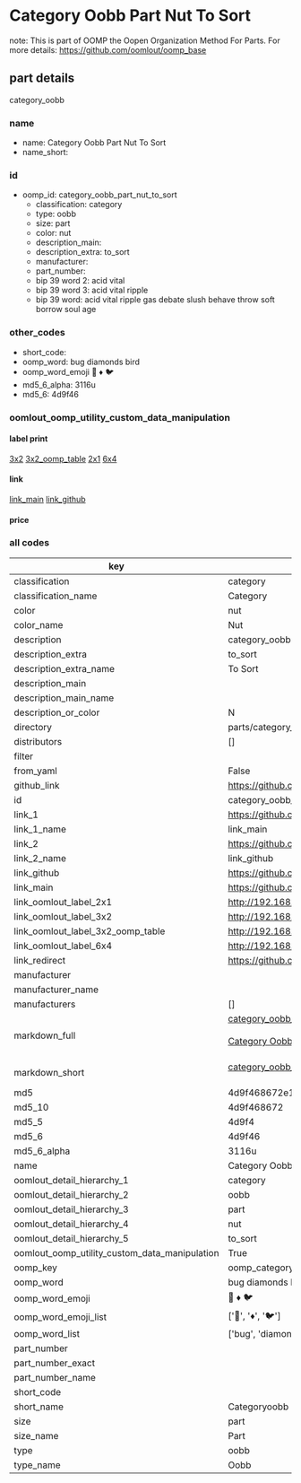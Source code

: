 # Category Oobb Part Nut To Sort  

note: This is part of OOMP the Oopen Organization Method For Parts. For more details: https://github.com/oomlout/oomp_base

##  part details
  



category_oobb



### name
* name: Category Oobb Part Nut To Sort
* name_short: 
### id
* oomp_id: category_oobb_part_nut_to_sort
  * classification: category
  * type: oobb
  * size: part
  * color: nut
  * description_main: 
  * description_extra: to_sort
  * manufacturer: 
  * part_number: 
  * bip 39 word 2: acid vital
  * bip 39 word 3: acid vital ripple
  * bip 39 word: acid vital ripple gas debate slush behave throw soft borrow soul age

### other_codes
* short_code: 
* oomp_word: bug diamonds bird
* oomp_word_emoji :bug: :diamonds: :bird:
* md5_6_alpha: 3116u
* md5_6: 4d9f46






### oomlout_oomp_utility_custom_data_manipulation
#### label print
[3x2](http://192.168.1.245:1112/?label=oomp%203116u)
[3x2_oomp_table](http://192.168.1.108:1112/?label=oomp%203116u)
[2x1](http://192.168.1.242:1112/?label=oomp%203116u)
[6x4](http://192.168.1.55:1112/?label=oomp%203116u)    

#### link

[link_main](https://github.com/oomlout/oomlout_oomp_version_1_messy/tree/main/parts/category_oobb_part_nut_to_sort) [link_github](https://github.com/oomlout/oomlout_oomp_version_1_messy/tree/main/parts/category_oobb_part_nut_to_sort)                             

#### price







### all codes 
| key | value |  
| --- | --- |  
| classification | category |  
| classification_name | Category |  
| color | nut |  
| color_name | Nut |  
| description | category_oobb |  
| description_extra | to_sort |  
| description_extra_name | To Sort |  
| description_main |  |  
| description_main_name |  |  
| description_or_color | N  |  
| directory | parts/category_oobb_part_nut_to_sort |  
| distributors | [] |  
| filter |  |  
| from_yaml | False |  
| github_link | https://github.com/oomlout/oomlout_oomp_part_src/tree/main/parts/category_oobb_part_nut_to_sort |  
| id | category_oobb_part_nut_to_sort |  
| link_1 | https://github.com/oomlout/oomlout_oomp_version_1_messy/tree/main/parts/category_oobb_part_nut_to_sort |  
| link_1_name | link_main |  
| link_2 | https://github.com/oomlout/oomlout_oomp_version_1_messy/tree/main/parts/category_oobb_part_nut_to_sort |  
| link_2_name | link_github |  
| link_github | https://github.com/oomlout/oomlout_oomp_version_1_messy/tree/main/parts/category_oobb_part_nut_to_sort |  
| link_main | https://github.com/oomlout/oomlout_oomp_version_1_messy/tree/main/parts/category_oobb_part_nut_to_sort |  
| link_oomlout_label_2x1 | http://192.168.1.242:1112/?label=oomp%203116u |  
| link_oomlout_label_3x2 | http://192.168.1.245:1112/?label=oomp%203116u |  
| link_oomlout_label_3x2_oomp_table | http://192.168.1.108:1112/?label=oomp%203116u |  
| link_oomlout_label_6x4 | http://192.168.1.55:1112/?label=oomp%203116u |  
| link_redirect | https://github.com/oomlout/oomlout_oomp_version_1_messy/tree/main/parts/category_oobb_part_nut_to_sort |  
| manufacturer |  |  
| manufacturer_name |  |  
| manufacturers | [] |  
| markdown_full | [category_oobb_part_nut_to_sort](none)<br>[](none)<br>[Category Oobb Part Nut To Sort](none)<br><br> |  
| markdown_short | [category_oobb_part_nut_to_sort](none)<br><br> |  
| md5 | 4d9f468672e1428f311c260174bd400f |  
| md5_10 | 4d9f468672 |  
| md5_5 | 4d9f4 |  
| md5_6 | 4d9f46 |  
| md5_6_alpha | 3116u |  
| name | Category Oobb Part Nut To Sort |  
| oomlout_detail_hierarchy_1 | category |  
| oomlout_detail_hierarchy_2 | oobb |  
| oomlout_detail_hierarchy_3 | part |  
| oomlout_detail_hierarchy_4 | nut |  
| oomlout_detail_hierarchy_5 | to_sort |  
| oomlout_oomp_utility_custom_data_manipulation | True |  
| oomp_key | oomp_category_oobb_part_nut_to_sort |  
| oomp_word | bug diamonds bird |  
| oomp_word_emoji | :bug: :diamonds: :bird: |  
| oomp_word_emoji_list | [':bug:', ':diamonds:', ':bird:'] |  
| oomp_word_list | ['bug', 'diamonds', 'bird'] |  
| part_number |  |  
| part_number_exact |  |  
| part_number_name |  |  
| short_code |  |  
| short_name | Categoryoobb |  
| size | part |  
| size_name | Part |  
| type | oobb |  
| type_name | Oobb |  
